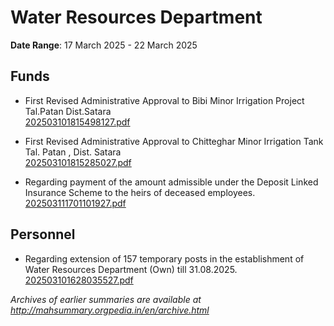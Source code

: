 # Water Resources Department

**Date Range**: 17 March 2025 - 22 March 2025


## Funds
- First Revised Administrative Approval to Bibi Minor Irrigation Project Tal.Patan Dist.Satara\
  [202503101815498127.pdf](https://gr.maharashtra.gov.in/Site/Upload/Government%20Resolutions/English/202503101815498127.pdf)

- First Revised  Administrative Approval to Chitteghar Minor Irrigation Tank  Tal.  Patan , Dist. Satara\
  [202503101815285027.pdf](https://gr.maharashtra.gov.in/Site/Upload/Government%20Resolutions/English/202503101815285027.....pdf)

- Regarding payment of the amount admissible under the Deposit Linked Insurance Scheme to the heirs of deceased employees.\
  [202503111701101927.pdf](https://gr.maharashtra.gov.in/Site/Upload/Government%20Resolutions/English/202503111701101927.pdf)

## Personnel
- Regarding extension of 157 temporary posts in the establishment of Water Resources Department (Own) till 31.08.2025.\
  [202503101628035527.pdf](https://gr.maharashtra.gov.in/Site/Upload/Government%20Resolutions/English/202503101628035527.pdf)


*Archives of earlier summaries are available at http://mahsummary.orgpedia.in/en/archive.html*